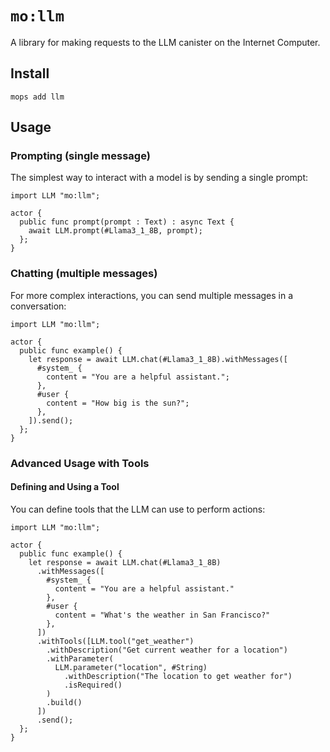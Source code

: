 # `mo:llm`

A library for making requests to the LLM canister on the Internet Computer.

## Install

```
mops add llm
```

## Usage

### Prompting (single message)

The simplest way to interact with a model is by sending a single prompt:

```motoko
import LLM "mo:llm";

actor {
  public func prompt(prompt : Text) : async Text {
    await LLM.prompt(#Llama3_1_8B, prompt);
  };
}
```

### Chatting (multiple messages)

For more complex interactions, you can send multiple messages in a conversation:

```motoko
import LLM "mo:llm";

actor {
  public func example() {
    let response = await LLM.chat(#Llama3_1_8B).withMessages([
      #system_ {
        content = "You are a helpful assistant.";
      },
      #user {
        content = "How big is the sun?";
      },
    ]).send();
  };
}
```

### Advanced Usage with Tools

#### Defining and Using a Tool

You can define tools that the LLM can use to perform actions:

```motoko
import LLM "mo:llm";

actor {
  public func example() {
    let response = await LLM.chat(#Llama3_1_8B)
      .withMessages([
        #system_ {
          content = "You are a helpful assistant."
        },
        #user {
          content = "What's the weather in San Francisco?"
        },
      ])
      .withTools([LLM.tool("get_weather")
        .withDescription("Get current weather for a location")
        .withParameter(
          LLM.parameter("location", #String)
            .withDescription("The location to get weather for")
            .isRequired()
        )
        .build()
      ])
      .send();
  };
}
```
